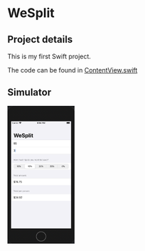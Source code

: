 # WeSplit

## Project details
This is my first Swift project.

The code can be found in [ContentView.swift](https://github.com/KristinnGodfrey/WeSplit/blob/master/WeSplit/ContentView.swift)

## Simulator
<p align="left">
  <img src="/p2.png" width="30%" /> 
</p>

